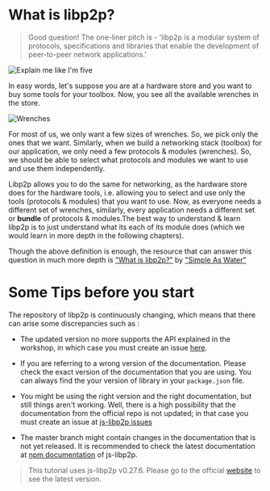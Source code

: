 # What is libp2p?

> Good question! The one-liner pitch is - 'libp2p is a modular system of protocols, specifications and libraries that enable the development of peer-to-peer network applications.'

![Explain me like I'm five](./assets/explain-me.gif)

In easy words, let's suppose you are at a hardware store and you want to buy some tools for your toolbox. Now, you see all the available wrenches in the store.

![Wrenches](./assets/wrenches.jpg)

For most of us, we only want a few sizes of wrenches. So, we pick only the ones that we want. Similarly, when we build a networking stack (toolbox) for our application, we only need a few protocols & modules (wrenches). So, we should be able to select what protocols and modules we want to use and use them independently.

Libp2p allows you to do the same for networking, as the hardware store does for the hardware tools, i.e. allowing you to select and use only the tools (protocols & modules) that you want to use. Now, as everyone needs a different set of wrenches, similarly, every application needs a different set or **bundle** of protocols & modules.The best way to understand & learn libp2p is to just understand what its each of its module does (which we would learn in more depth in the following chapters).

Though the above definition is enough, the resource that can answer this question in much more depth is ["What is libp2p?"](https://simpleaswater.com/what-is-libp2p/) by ["Simple As Water"](https://simpleaswater.com/)

# Some Tips before you start

The repository of libp2p is continuously changing, which means that there can arise some discrepancies such as :

- The updated version no more supports the API explained in the workshop, in which case you must create an issue [here](https://github.com/shresthagrawal/jslibp2p-chat-tutorial/issues).

- If you are referring to a wrong version of the documentation. Please check the exact version of the documentation that you are using. You can always find the your version of library in your `package.json` file.

- You might be using the right version and the right documentation, but still things aren't working. Well, there is a high possibility that the documentation from the official repo is not updated; in that case you must create an issue at [js-libp2p issues](https://github.com/libp2p/js-libp2p/)

- The master branch might contain changes in the documentation that is not yet released. It is recommended to check the latest documentation at [npm documentation](https://www.npmjs.com/package/libp2p) of js-libp2p.

> This tutorial uses js-libp2p v0.27.6. Please go to the official
> [website](https://docs.libp2p.io) to see the latest version.
